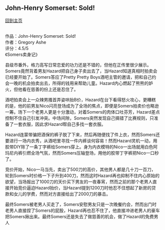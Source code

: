 ## John-Henry Somerset: Sold!
[回到主页](https://boheme130.github.io/Fiction.git.io/)
<br>
<br>


作品：John-Henry Somerset: Sold! <br>
作者：Gregory Ashe <br>
评分：4.5/5 <br>
《Somers卖身记》

县级市番外，格力高写日常恋爱的功力还是不错的，但他在正传里很少展示。Somers竟然背着男友Hazard把自己身子卖出去了，当Hazard知道真相时拍卖会已经要开始了。Somers答应了Pretty Pretty Boys酒吧主管的邀请，把和自己约会一晚的机会拍卖出去，所得的钱用来帮助儿童。Hazard内心燃起了熊熊的妒火，但他看在慈善的份上还是忍住了。

酒吧拍卖会上一众辣男搔首弄姿哄抬B价，Hazard在台下看得怒火攻心，更糟糕的是，他的前男友Nico闪亮登场成为了全场的焦点，即便是Somers拍卖价也略逊一筹。场下一个老男人更是十分激动，对着Somers的肉体口吐芬芳，Hazard差点控制不住自己引发冲突。中场间隙，Somers突然发现自己搞错了比赛规则，只准备了一套衣服，因此求Hazard帮自己多找一套衣服。

Hazard连蒙带骗把酒保的裤子脱了下来，然后再随便找了件上衣，然而Somers还要进行一场内衣秀，从酒吧里寻找一件内裤谈何容易！然而Hazard灵机一动，用胶带DIY除了一条丁字裤给Somers穿上。身为内衣模特的Nico一出场就用白色阿玛尼内裤引燃全场气氛，然而Somers压轴登场，用他的胶带丁字裤把Nico一口秒了。

竞价开始，Nico一马当先，卖出了500刀的高价，其他男人都是几十刀一百刀，轮到Somers时价格一下子升到400刀，然而这时Hazard再也抑制不住内心原始的欲望，当场报出了1000刀的天价买下男友的一夜春宵，然而之前的那个老男人直接开始竞价逼迫Hazard抬价，当Hazard提到1200刀时他忍不住想起了新房的贷款和女儿的学费，然而对方直接给出了2000刀的暴击。

最终Somers被老男人买走了，Somers安慰男友只是一次晚餐约会，然而出门时老男人直接捏了Somers的屁股，Hazard再也忍不住了，他直接冲进老男人的豪车把Somers揪出来。最终Somers还是失去了做慈善的机会，做了Hazard的免费男人
